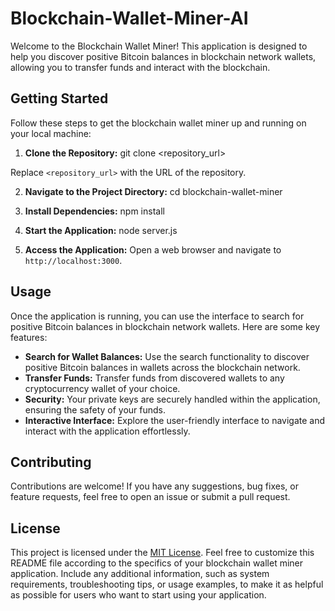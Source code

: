 # Blockchain-Wallet-Miner-AI

Welcome to the Blockchain Wallet Miner! This application is designed to help you discover positive Bitcoin balances in blockchain network wallets, allowing you to transfer funds and interact with the blockchain.

## Getting Started

Follow these steps to get the blockchain wallet miner up and running on your local machine:

1. **Clone the Repository:**
git clone <repository_url>

Replace `<repository_url>` with the URL of the repository.

2. **Navigate to the Project Directory:**
cd blockchain-wallet-miner


3. **Install Dependencies:**
npm install

4. **Start the Application:**
node server.js


5. **Access the Application:**
Open a web browser and navigate to `http://localhost:3000`.

## Usage

Once the application is running, you can use the interface to search for positive Bitcoin balances in blockchain network wallets. Here are some key features:

- **Search for Wallet Balances:** Use the search functionality to discover positive Bitcoin balances in wallets across the blockchain network.
- **Transfer Funds:** Transfer funds from discovered wallets to any cryptocurrency wallet of your choice.
- **Security:** Your private keys are securely handled within the application, ensuring the safety of your funds.
- **Interactive Interface:** Explore the user-friendly interface to navigate and interact with the application effortlessly.

## Contributing

Contributions are welcome! If you have any suggestions, bug fixes, or feature requests, feel free to open an issue or submit a pull request.

## License

This project is licensed under the [MIT License](LICENSE).
Feel free to customize this README file according to the specifics of your blockchain wallet miner application. Include any additional information, such as system requirements, troubleshooting tips, or usage examples, to make it as helpful as possible for users who want to start using your application.
